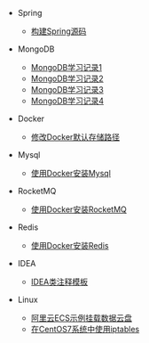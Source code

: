 * Spring
	* [构建Spring源码](/Spring/1.build-spring-source) 

* MongoDB
	* [MongoDB学习记录1](/MongoDB/mongo-note1)
	* [MongoDB学习记录2](/MongoDB/mongo-note2)
	* [MongoDB学习记录3](/MongoDB/mongo-note3)
	* [MongoDB学习记录4](/MongoDB/mongo-note4)

* Docker
	* [修改Docker默认存储路径](/Docker/1.modify-store-path) 

* Mysql
  * [使用Docker安装Mysql](/Mysql/install)

* RocketMQ
  * [使用Docker安装RocketMQ](/RocketMQ/install)

* Redis
  * [使用Docker安装Redis](/Redis/install)

* IDEA
  * [IDEA类注释模板](/IDEA/Code-template)

* Linux
  * [阿里云ECS示例挂载数据云盘](/Linux/mount_vdb)
  * [在CentOS7系统中使用iptables](/Linux/firewall)
